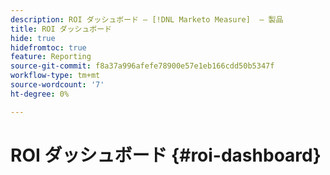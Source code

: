 ```yaml
---
description: ROI ダッシュボード — [!DNL Marketo Measure]  — 製品
title: ROI ダッシュボード
hide: true
hidefromtoc: true
feature: Reporting
source-git-commit: f8a37a996afefe78900e57e1eb166cdd50b5347f
workflow-type: tm+mt
source-wordcount: '7'
ht-degree: 0%

---
```


# ROI ダッシュボード {#roi-dashboard}
